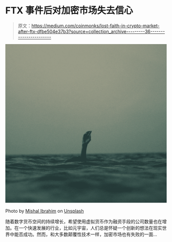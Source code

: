 # FTX 事件后对加密市场失去信心

> 原文：<https://medium.com/coinmonks/lost-faith-in-crypto-market-after-ftx-dfbe504e37b3?source=collection_archive---------36----------------------->

![](img/9b7b45c2c7f02a383a61dcb44bd731d4.png)

Photo by [Mishal Ibrahim](https://unsplash.com/@mishalibrahim?utm_source=medium&utm_medium=referral) on [Unsplash](https://unsplash.com?utm_source=medium&utm_medium=referral)

随着数字货币空间的持续增长，希望使用虚拟货币作为融资手段的公司数量也在增加。在一个快速发展的行业，比如元宇宙，人们总是怀疑一个创新的想法在现实世界中能否成功。然而，和大多数颠覆性技术一样，加密市场也有失败的一面…